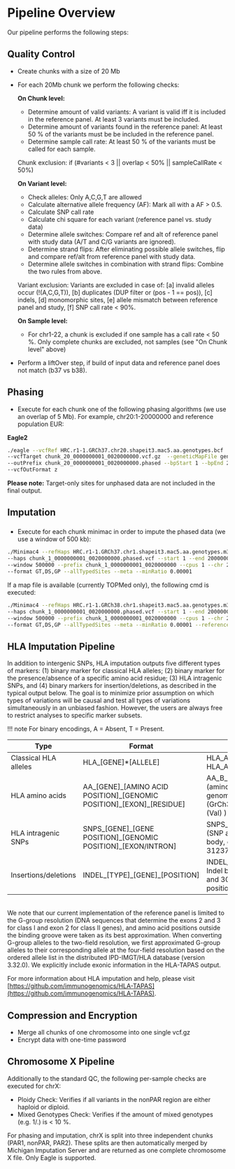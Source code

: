# Pipeline Overview

Our pipeline performs the following steps:

## Quality Control

*  Create chunks with a size of 20 Mb
*  For each 20Mb chunk we perform the following checks:

    **On Chunk level:**

    *   Determine amount of valid variants: A variant is valid iff it is included in the reference panel. At least 3 variants must be included.
    *   Determine amount of variants found in the reference panel: At least 50 % of the variants must be be included in the reference panel.
    *   Determine sample call rate: At least 50 % of the variants must be called for each sample.  

    Chunk exclusion: if (#variants < 3 || overlap < 50% || sampleCallRate < 50%)

    **On Variant level:**

    *   Check alleles: Only A,C,G,T are allowed
    *   Calculate alternative allele frequency (AF): Mark all with a AF > 0.5.
    *   Calculate SNP call rate
    *   Calculate chi square for each variant (reference panel vs. study data)
    *   Determine allele switches: Compare ref and alt of reference panel with study data (A/T and C/G variants are ignored).
    *   Determine strand flips: After eliminating possible allele switches, flip and compare ref/alt from reference panel with study data.
    *   Determine allele switches in combination with strand flips: Combine the two rules from above.  

    Variant exclusion: Variants are excluded in case of: [a] invalid alleles occur (!(A,C,G,T)), [b] duplicates (DUP filter or (pos - 1 == pos)), [c] indels, [d] monomorphic sites, [e] allele mismatch between reference panel and study, [f] SNP call rate < 90%.

    **On Sample level:**

    *   For chr1-22, a chunk is excluded if one sample has a call rate < 50 %. Only complete chunks are excluded, not samples (see "On Chunk level" above)


* Perform a liftOver step, if build of input data and reference panel does not match (b37 vs b38).

## Phasing

* Execute for each chunk one of the following phasing algorithms (we use an overlap of 5 Mb). For example, chr20:1-20000000 and reference population EUR:

**Eagle2**
````sh
./eagle --vcfRef HRC.r1-1.GRCh37.chr20.shapeit3.mac5.aa.genotypes.bcf
--vcfTarget chunk_20_0000000001_0020000000.vcf.gz  --geneticMapFile genetic_map_chr20_combined_b37.txt
--outPrefix chunk_20_0000000001_0020000000.phased --bpStart 1 --bpEnd 25000000 --allowRefAltSwap
--vcfOutFormat z
````
    
**Please note:** Target-only sites for unphased data are not included in the final output.
    
## Imputation

###
* Execute for each chunk minimac in order to impute the phased data (we use a window of 500 kb):

````sh
./Minimac4 --refHaps HRC.r1-1.GRCh37.chr1.shapeit3.mac5.aa.genotypes.m3vcf.gz
--haps chunk_1_0000000001_0020000000.phased.vcf --start 1 --end 20000000
--window 500000 --prefix chunk_1_0000000001_0020000000 --cpus 1 --chr 20 --noPhoneHome
--format GT,DS,GP --allTypedSites --meta --minRatio 0.00001
````
If a map file is available (currently TOPMed only), the following cmd is executed:

````sh
./Minimac4 --refHaps HRC.r1-1.GRCh38.chr1.shapeit3.mac5.aa.genotypes.m3vcf.gz
--haps chunk_1_0000000001_0020000000.phased.vcf --start 1 --end 20000000
--window 500000 --prefix chunk_1_0000000001_0020000000 --cpus 1 --chr 20 --noPhoneHome
--format GT,DS,GP --allTypedSites --meta --minRatio 0.00001 --referenceEstimates --map B38_MAP_FILE.map
````

## HLA Imputation Pipeline

In addition to intergenic SNPs, HLA imputation outputs five different types of markers: (1) binary marker for classical HLA alleles; (2) binary marker for the presence/absence of a specific amino acid residue; (3) HLA intragenic SNPs, and (4) binary markers for insertion/deletions, as described in the typical output below. The goal is to minimize prior assumption on which types of variations will be causal and test all types of variations simultaneously in an unbiased fashion. However, the users are always free to restrict analyses to specific marker subsets.

!!! note
    For binary encodings, A = Absent, T = Present.


| Type   |      Format      |  Example |
|----------|-------------|------|
| Classical HLA alleles |  HLA\_[GENE]\*[ALLELE]| HLA_A\*01:02 (two-field allele) <br> HLA_A\*02 (one-field allele) |
| HLA amino acids |  AA_[GENE]\_[AMINO ACID POSITION]\_[GENOMIC POSITION]\_[EXON]\_[RESIDUE] | AA_B_97_31324201_exon3_V (amino acid position 97 in HLA-B, genomic position 31324201 (GrCh37) in exon 3, residue = V (Val) ) |
| HLA intragenic SNPs |  SNPS_[GENE]\_[GENE POSITION]\_[GENOMIC POSITION]\_[EXON/INTRON] | SNPS_C_2666_31237183_intron6 (SNP at position 2666 of the gene body, genomic position 31237183 in intron 6)|
| Insertions/deletions |  INDEL_[TYPE]\_[GENE]\_[POSITION]| INDEL_AA_C_300x301_31237792 Indel between amino acids 300 and 301 in HLA-C, at genomic position 31237792) |

<br> 
We note that our current implementation of the reference panel is limited to the G-group resolution (DNA sequences that determine the exons 2 and 3 for class I and exon 2 for class II genes), and amino acid positions outside the binding groove were taken as its best approximation. When converting G-group alleles to the two-field resolution, we first approximated G-group alleles to their corresponding allele at the four-field resolution based on the ordered allele list in the distributed IPD-IMGT/HLA database (version 3.32.0). We explicitly include exonic information in the HLA-TAPAS output.


For more information about HLA imputation and help, please visit [https://github.com/immunogenomics/HLA-TAPAS](https://github.com/immunogenomics/HLA-TAPAS).


## Compression and Encryption

* Merge all chunks of one chromosome into one single vcf.gz
* Encrypt data with one-time password

## Chromosome X Pipeline

Additionally to the standard QC, the following per-sample checks are executed for chrX:

* Ploidy Check: Verifies if all variants in the nonPAR region are either haploid or diploid.
* Mixed Genotypes Check: Verifies if the amount of mixed genotypes (e.g. 1/.) is < 10 %.

For phasing and imputation, chrX is split into three independent chunks (PAR1, nonPAR, PAR2). These splits are then automatically merged by Michigan Imputation Server and are returned as one complete chromosome X file. Only Eagle is supported.

